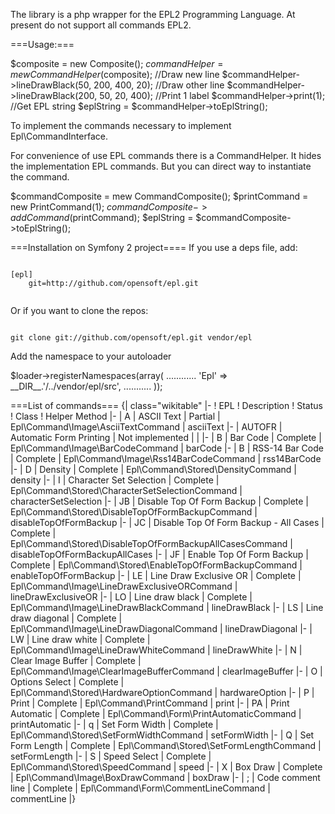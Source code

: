 The library is a php wrapper for the EPL2 Programming Language. At present do not support all commands EPL2.

===Usage:===

<syntaxhighlight lang="php">
<?php
use Epl\CommandComposite;
use Epl\CommandHelper;

$composite = new Composite();
$commandHelper = mew CommandHelper($composite);
//Draw new line
$commandHelper->lineDrawBlack(50, 200, 400, 20);
//Draw other line
$commandHelper->lineDrawBlack(200, 50, 20, 400);
//Print 1 label
$commandHelper->print(1);
//Get EPL string
$eplString = $commandHelper->toEplString();
</syntaxhighlight>


To implement the commands necessary to implement Epl\CommandInterface.

For convenience of use EPL commands there is a CommandHelper. It hides the implementation EPL commands.
But you can direct way to instantiate the command.

<syntaxhighlight lang="php">
<?php
use Epl\Command\PrintCommand;
use Epl\Command\CommandComposite;

$commandComposite = mew CommandComposite();
$printCommand = new PrintCommand(1);
$commandComposite->addCommand($printCommand);
$eplString = $commandComposite->toEplString();
</syntaxhighlight>


===Installation on Symfony 2 project====
If you use a deps file, add:

<code>
[epl]
    git=http://github.com/opensoft/epl.git

</code>

Or if you want to clone the repos:

<code>
git clone git://github.com/opensoft/epl.git vendor/epl
</code>

Add the namespace to your autoloader

<syntaxhighlight lang="php">
$loader->registerNamespaces(array(
    ............
    'Epl'   => __DIR__.'/../vendor/epl/src',
    ...........
));
</syntaxhighlight>

===List of commands===
{| class="wikitable"
|-
! EPL
! Description
! Status
! Class
! Helper Method
|-
| A
| ASCII Text
| Partial
| Epl\Command\Image\AsciiTextCommand
| asciiText
|-
| AUTOFR
| Automatic Form Printing
| Not implemented
|
|
|-
| B
| Bar Code
| Complete
| Epl\Command\Image\BarCodeCommand
| barCode
|-
| B
| RSS-14 Bar Code
| Complete
| Epl\Command\Image\Rss14BarCodeCommand
| rss14BarCode
|-
| D
| Density
| Complete
| Epl\Command\Stored\DensityCommand
| density
|-
| I
| Character Set Selection
| Complete
| Epl\Command\Stored\CharacterSetSelectionCommand
| characterSetSelection
|-
| JB
| Disable Top Of Form Backup
| Complete
| Epl\Command\Stored\DisableTopOfFormBackupCommand
| disableTopOfFormBackup
|-
| JC
| Disable Top Of Form Backup - All Cases
| Complete
| Epl\Command\Stored\DisableTopOfFormBackupAllCasesCommand
| disableTopOfFormBackupAllCases
|-
| JF
| Enable Top Of Form Backup
| Complete
| Epl\Command\Stored\EnableTopOfFormBackupCommand
| enableTopOfFormBackup
|-
| LE
| Line Draw Exclusive OR
| Complete
| Epl\Command\Image\LineDrawExclusiveORCommand
| lineDrawExclusiveOR
|-
| LO
| Line draw black
| Complete
| Epl\Command\Image\LineDrawBlackCommand
| lineDrawBlack
|-
| LS
| Line draw diagonal
| Complete
| Epl\Command\Image\LineDrawDiagonalCommand
| lineDrawDiagonal
|-
| LW
| Line draw white
| Complete
| Epl\Command\Image\LineDrawWhiteCommand
| lineDrawWhite
|-
| N
| Clear Image Buffer
| Complete
| Epl\Command\Image\ClearImageBufferCommand
| clearImageBuffer
|-
| O
| Options Select
| Complete
| Epl\Command\Stored\HardwareOptionCommand
| hardwareOption
|-
| P
| Print
| Complete
| Epl\Command\PrintCommand
| print
|-
| PA
| Print Automatic
| Complete
| Epl\Command\Form\PrintAutomaticCommand
| printAutomatic
|-
| q
| Set Form Width
| Complete
| Epl\Command\Stored\SetFormWidthCommand
| setFormWidth
|-
| Q
| Set Form Length
| Complete
| Epl\Command\Stored\SetFormLengthCommand
| setFormLength
|-
| S
| Speed Select
| Complete
| Epl\Command\Stored\SpeedCommand
| speed
|-
| X
| Box Draw
| Complete
| Epl\Command\Image\BoxDrawCommand
| boxDraw
|-
| ;
| Code comment line
| Complete
| Epl\Command\Form\CommentLineCommand
| commentLine
|}


